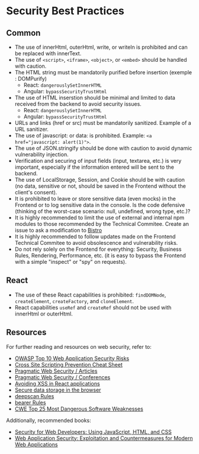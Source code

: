 # Security Best Practices

## Common

- The use of innerHtml, outerHtml, write, or writeln is prohibited and can be replaced with innerText.
- The use of `<script>`, `<iframe>`, `<object>`, or `<embed>` should be handled with caution.
- The HTML string must be mandatorily purified before insertion (exemple : DOMPurify)
  - React: `dangerouslySetInnerHTML`
  - Angular: `bypassSecurityTrustHtml`
- The use of HTML inserstion should be minimal and limited to data received from the backend to avoid security issues.
  - React: `dangerouslySetInnerHTML`
  - Angular: `bypassSecurityTrustHtml`
- URLs and links (href or src) must be mandatorily sanitized. Example of a URL sanitizer.
- The use of javascript: or data: is prohibited. Example: `<a href="javascript: alert(1)">`.
- The use of JSON.stringify should be done with caution to avoid dynamic vulnerability injection.
- Verification and securing of input fields (input, textarea, etc.) is very important, especially if the information entered will be sent to the backend.
- The use of LocalStorage, Session, and Cookie should be with caution (no data, sensitive or not, should be saved in the Frontend without the client's consent).
- It is prohibited to leave or store sensitive data (even mocks) in the Frontend or to log sensitive data in the console.
  Is the code defensive (thinking of the worst-case scenario: null, undefined, wrong type, etc.)?
- It is highly recommended to limit the use of external and internal npm modules to those recommended by the Technical Commitee. Create an issue to ask a modification to [Bistro](https://github.com/ekino/bistro/issues)
- It is highly recommended to follow updates made on the Frontend Technical Commitee to avoid obsolescence and vulnerability risks.
- Do not rely solely on the Frontend for everything: Security, Business Rules, Rendering, Performance, etc. (it is easy to bypass the Frontend with a simple "inspect" or "spy" on requests).

## React

- The use of these React capabilities is prohibited: `findDOMNode`, `createElement`, `createFactory`, and `cloneElement`.
- React capabilities `useRef` and `createRef` should not be used with innerHtml or outerHtml.

## Resources

For further reading and resources on web security, refer to:

- [OWASP Top 10 Web Application Security Risks](https://owasp.org/www-project-top-ten/)
- [Cross Site Scripting Prevention Cheat Sheet](https://cheatsheetseries.owasp.org/cheatsheets/Cross_Site_Scripting_Prevention_Cheat_Sheet.html#html-sanitization)
- [Pragmatic Web Security / Articles](https://pragmaticwebsecurity.com/articles)
- [Pragmatic Web Security / Conferences](https://pragmaticwebsecurity.com/talks)
- [Avoiding XSS in React applications](https://pragmaticwebsecurity.com/files/cheatsheets/reactxss.pdf)
- [Secure data storage in the browser](https://pragmaticwebsecurity.com/files/cheatsheets/browsersecrets.pdf)
- [deepscan Rules](https://deepscan.io/rules/)
- [bearer Rules](https://docs.bearer.com/reference/rules/?lang-jsts=javascript)
- [CWE Top 25 Most Dangerous Software Weaknesses](https://cwe.mitre.org/top25/archive/2023/2023_top25_list.html)

Additionally, recommended books:
- [Security for Web Developers: Using JavaScript, HTML, and CSS](https://www.amazon.com/Security-Web-Developers-Using-JavaScript/dp/1491928646)
- [Web Application Security: Exploitation and Countermeasures for Modern Web Applications](https://www.amazon.com/Web-Application-Security-Exploitation-Countermeasures/dp/1492053112)
